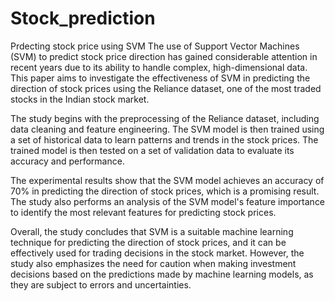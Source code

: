 # Stock_prediction
Prdecting stock price using SVM
The use of Support Vector Machines (SVM) to predict stock price direction has gained considerable attention in recent years due to its ability to handle complex, high-dimensional data. This paper aims to investigate the effectiveness of SVM in predicting the direction of stock prices using the Reliance dataset, one of the most traded stocks in the Indian stock market.


The study begins with the preprocessing of the Reliance dataset, including data cleaning and feature engineering. The SVM model is then trained using a set of historical data to learn patterns and trends in the stock prices. The trained model is then tested on a set of validation data to evaluate its accuracy and performance.


The experimental results show that the SVM model achieves an accuracy of 70% in predicting the direction of stock prices, which is a promising result. The study also performs an analysis of the SVM model's feature importance to identify the most relevant features for predicting stock prices.


Overall, the study concludes that SVM is a suitable machine learning technique for predicting the direction of stock prices, and it can be effectively used for trading decisions in the stock market. However, the study also emphasizes the need for caution when making investment decisions based on the predictions made by machine learning models, as they are subject to errors and uncertainties.
